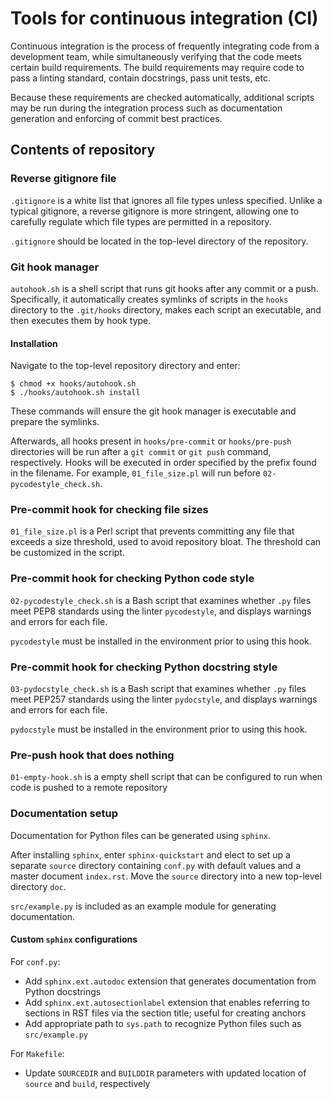 # Tools for continuous integration (CI)

Continuous integration is the process of frequently integrating code from a development team, while simultaneously verifying that the code meets certain build requirements. The build requirements may require code to pass a linting standard, contain docstrings, pass unit tests, etc. 

Because these requirements are checked automatically, additional scripts may be run during the integration process such as documentation generation and enforcing of commit best practices.

## Contents of repository

### Reverse gitignore file
`.gitignore` is a white list that ignores all file types unless specified. Unlike a typical gitignore, a reverse gitignore is more stringent, allowing one to carefully regulate which file types are permitted in a repository.

`.gitignore` should be located in the top-level directory of the repository.

### Git hook manager
`autohook.sh` is a shell script that runs git hooks after any commit or a push. Specifically, it automatically creates symlinks of scripts in the `hooks` directory to the `.git/hooks` directory, makes each script an executable, and then executes them by hook type.

#### Installation
Navigate to the top-level repository directory and enter:

```
$ chmod +x hooks/autohook.sh
$ ./hooks/autohook.sh install
```

These commands will ensure the git hook manager is executable and prepare the symlinks. 

Afterwards, all hooks present in `hooks/pre-commit` or `hooks/pre-push` directories will be run after a `git commit` or `git push` command, respectively. Hooks will be executed in order specified by the prefix found in the filename. For example, `01_file_size.pl` will run before `02-pycodestyle_check.sh`.

### Pre-commit hook for checking file sizes
`01_file_size.pl` is a Perl script that prevents committing any file that exceeds a size threshold, used to avoid repository bloat. The threshold can be customized in the script.

### Pre-commit hook for checking Python code style
`02-pycodestyle_check.sh` is a Bash script that examines whether `.py` files meet PEP8 standards using the linter `pycodestyle`, and displays warnings and errors for each file. 

`pycodestyle` must be installed in the environment prior to using this hook.

### Pre-commit hook for checking Python docstring style
`03-pydocstyle_check.sh` is a Bash script that examines whether `.py` files meet PEP257 standards using the linter `pydocstyle`, and displays warnings and errors for each file. 

`pydocstyle` must be installed in the environment prior to using this hook.

### Pre-push hook that does nothing
`01-empty-hook.sh` is a empty shell script that can be configured to run when code is pushed to a remote repository

### Documentation setup
Documentation for Python files can be generated using `sphinx`. 

After installing `sphinx`, enter `sphinx-quickstart` and elect to set up a separate `source` directory containing `conf.py` with default values and a master document `index.rst`. Move the `source` directory into a new top-level directory `doc`.

`src/example.py` is included as an example module for generating documentation.

#### Custom `sphinx` configurations
For `conf.py`:

- Add `sphinx.ext.autodoc` extension that generates documentation from Python docstrings
- Add `sphinx.ext.autosectionlabel` extension that enables referring to sections in RST files via the section title; useful for creating anchors
- Add appropriate path to `sys.path` to recognize Python files such as `src/example.py`

For `Makefile`:

- Update `SOURCEDIR` and `BUILDDIR` parameters with updated location of `source` and `build`, respectively